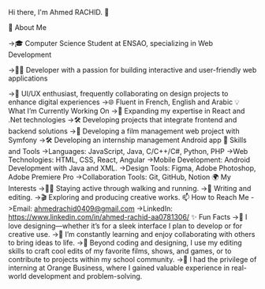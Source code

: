 Hi there, I'm Ahmed RACHID. 👋

🌟 About Me

->🎓 Computer Science Student at ENSAO, specializing in Web Development

->👨‍💻 Developer with a passion for building interactive and user-friendly web applications

->🎨 UI/UX enthusiast, frequently collaborating on design projects to enhance digital experiences
->🌐 Fluent in French, English and Arabic
💡 What I’m Currently Working On
->🌱 Expanding my expertise in React and .Net technologies
->🛠 Developing projects that integrate frontend and backend solutions
->🎥 Developing a film management web project with Symfony
->🛠 Developing an internship management Android app
🚀 Skills and Tools
->Languages: JavaScript, Java, C/C++/C#, Python, PHP
->Web Technologies: HTML, CSS, React, Angular
->Mobile Development: Android Development with Java and XML.
->Design Tools: Figma, Adobe Photoshop, Adobe Premiere Pro
->Collaboration Tools: Git, GitHub, Notion
🌍 My Interests
->🚶‍♂️ Staying active through walking and running.
->📖 Writing and editing.
->🎬 Exploring and producing creative works.
📫 How to Reach Me
->Email: ahmedrachid0409@gmail.com
->LinkedIn: https://www.linkedin.com/in/ahmed-rachid-aa0781306/
✨ Fun Facts
->🎨 I love designing—whether it’s for a sleek interface I plan to develop or for creative use.
->🧠 I’m constantly learning and enjoy collaborating with others to bring ideas to life.
->🌟 Beyond coding and designing, I use my editing skills to craft cool edits of my favorite films, shows, and games, or to contribute to projects within my school community.
->🏢 I had the privilege of interning at Orange Business, where I gained valuable experience in real-world development and problem-solving.
